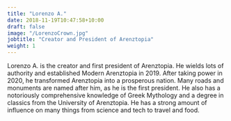 ```yaml
---
title: "Lorenzo A."
date: 2018-11-19T10:47:58+10:00
draft: false
image: "/LorenzoCrown.jpg"
jobtitle: "Creator and President of Arenztopia"
weight: 1
---
```


Lorenzo A. is the creator and first president of Arenztopia. He wields lots of authority and established Modern Arenztopia in 2019. After taking power in 2020, he transformed Arenztopia into a prosperous nation. Many roads and monuments are named after him, as he is the first president. He also has a notoriously comprehensive knowledge of Greek Mythology and a degree in classics from the University of Arenztopia. He has a strong amount of influence on many things from science and tech to travel and food.
